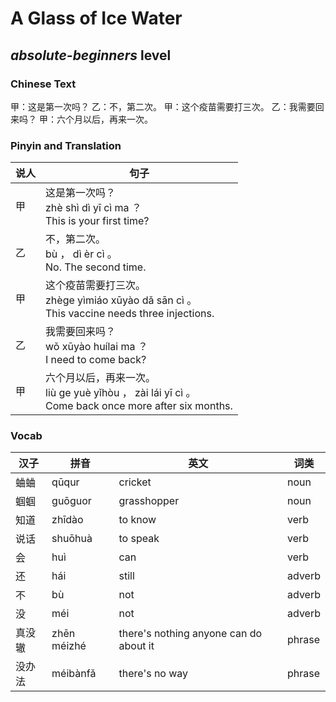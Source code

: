 # A Glass of Ice Water
## *absolute-beginners* level

### Chinese Text
甲：这是第一次吗？
乙：不，第二次。
甲：这个疫苗需要打三次。
乙：我需要回来吗？
甲：六个月以后，再来一次。

### Pinyin and Translation
|说人|句子|
|----|----|
|甲|这是第一次吗？<br />zhè shì dì yī cì ma ？<br />This is your first time?|
|乙|不，第二次。<br />bù ， dì èr cì 。<br />No. The second time.|
|甲|这个疫苗需要打三次。<br />zhège yìmiáo xūyào dǎ sān cì 。<br />This vaccine needs three injections.|
|乙|我需要回来吗？<br />wǒ xūyào huílai ma ？<br />I need to come back?|
|甲|六个月以后，再来一次。<br />liù  ge yuè yǐhòu ， zài lái yī cì 。<br />Come back once more after six months.|
### Vocab
|汉子|拼音|英文|词类|
|----|----|----|----|
|蛐蛐|qūqur|cricket|noun|
|蝈蝈|guōguor|grasshopper|noun|
|知道|zhīdào|to know|verb|
|说话|shuōhuà|to speak|verb|
|会|huì|can|verb|
|还|hái|still|adverb|
|不|bù|not|adverb|
|没|méi|not|adverb|
|真没辙|zhēn méizhé|there's nothing anyone can do about it|phrase|
|没办法|méibànfǎ|there's no way|phrase|